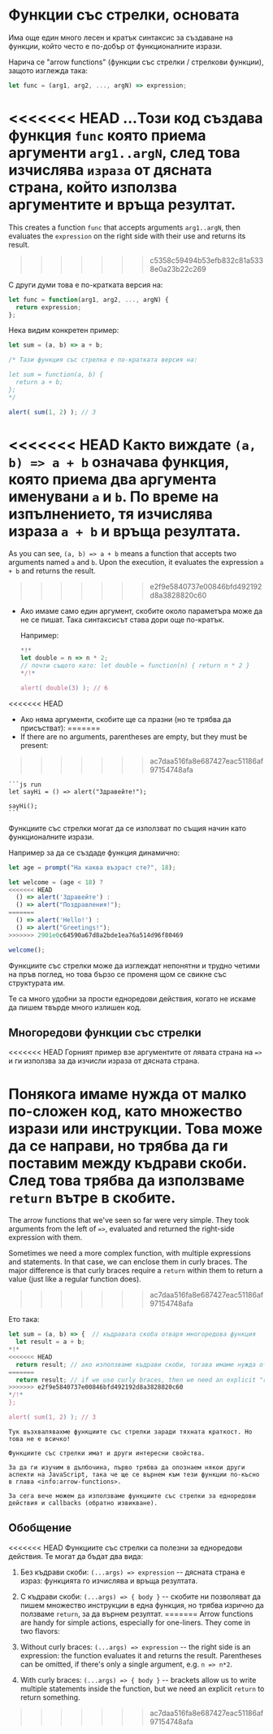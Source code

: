 # Функции със стрелки, основата

Има още един много лесен и кратък синтаксис за създаване на функции, който често е по-добър от функционалните изрази. 

Нарича се "arrow functions" (функции със стрелки / стрелкови функции), защото изглежда така:

```js
let func = (arg1, arg2, ..., argN) => expression;
```

<<<<<<< HEAD
...Този код създава функция `func` която приема аргументи `arg1..argN`, след това  изчислява `израза` от дясната страна, който използва аргументите и връща резултат.
=======
This creates a function `func` that accepts arguments `arg1..argN`, then evaluates the `expression` on the right side with their use and returns its result.
>>>>>>> c5358c59494b53efb832c81a5338e0a23b22c269

С други думи това е по-кратката версия на:

```js
let func = function(arg1, arg2, ..., argN) {
  return expression;
};
```

Нека видим конкретен пример:

```js run
let sum = (a, b) => a + b;

/* Тази функция със стрелка е по-кратката версия на:

let sum = function(a, b) {
  return a + b;
};
*/

alert( sum(1, 2) ); // 3
```

<<<<<<< HEAD
Както виждате `(a, b) => a + b` означава функция, която приема два аргумента именувани `a` и `b`. По време на изпълнението, тя изчислява израза `a + b` и връща резултата.
=======
As you can see, `(a, b) => a + b` means a function that accepts two arguments named `a` and `b`. Upon the execution, it evaluates the expression `a + b` and returns the result.
>>>>>>> e2f9e5840737e00846bfd492192d8a3828820c60

- Ако имаме само един аргумент, скобите около параметъра може да не се пишат. Така синтаксисът става дори още по-кратък.

    Например:

    ```js run
    *!*
    let double = n => n * 2;
    // почти същото като: let double = function(n) { return n * 2 }
    */!*

    alert( double(3) ); // 6
    ```

<<<<<<< HEAD
- Ако няма аргументи, скобите ще са празни (но те трябва да присъстват):
=======
- If there are no arguments, parentheses are empty, but they must be present:
>>>>>>> ac7daa516fa8e687427eac51186af97154748afa

    ```js run
    let sayHi = () => alert("Здравейте!");

    sayHi();
    ```

Функциите със стрелки могат да се използват по същия начин като функционалните изрази.

Например за да се създаде функция динамично:

```js run
let age = prompt("На каква възраст сте?", 18);

let welcome = (age < 18) ?
<<<<<<< HEAD
  () => alert('Здравейте') :
  () => alert("Поздравления!");
=======
  () => alert('Hello!') :
  () => alert("Greetings!");
>>>>>>> 2901e0c64590a67d8a2bde1ea76a514d96f80469

welcome();
```

Функциите със стрелки може да изглеждат непонятни и трудно четими на пръв поглед, но това бързо се променя щом се свикне със структурата им.

Те са много удобни за прости едноредови действия, когато не искаме да пишем твърде много излишен код.

## Многоредови функции със стрелки

<<<<<<< HEAD
Горният пример взе аргументите от лявата страна на `=>` и ги използва за да изчисли израза от дясната страна. 

Понякога имаме нужда от малко по-сложен код, като множество изрази или инструкции. Това може да се направи, но трябва да ги поставим между къдрави скоби. След това трябва да използваме `return` вътре в скобите.
=======
The arrow functions that we've seen so far were very simple. They took arguments from the left of `=>`, evaluated and returned the right-side expression with them.

Sometimes we need a more complex function, with multiple expressions and statements. In that case, we can enclose them in curly braces. The major difference is that curly braces require a `return` within them to return a value (just like a regular function does).
>>>>>>> ac7daa516fa8e687427eac51186af97154748afa

Ето така:

```js run
let sum = (a, b) => {  // къдравата скоба отваря многоредова функция
  let result = a + b;
*!*
<<<<<<< HEAD
  return result; // ако използваме къдрави скоби, тогава имаме нужда от експлицитен (ясен, изричен) "return" 
=======
  return result; // if we use curly braces, then we need an explicit "return"
>>>>>>> e2f9e5840737e00846bfd492192d8a3828820c60
*/!*
};

alert( sum(1, 2) ); // 3
```

```smart header="Следва още"
Тук възхвалявахме функциите със стрелки заради тяхната краткост. Но това не е всичко!

Функциите със стрелки имат и други интересни свойства.

За да ги изучим в дълбочина, първо трябва да опознаем някои други аспекти на JavaScript, така че ще се върнем към тези функции по-късно в глава <info:arrow-functions>.

За сега вече можем да използваме функциите със стрелки за едноредови действия и callbacks (обратно извикване).
```

## Обобщение

<<<<<<< HEAD
Функциите със стрелки са полезни за едноредови действия. Те могат да бъдат два вида:

1. Без къдрави скоби: `(...args) => expression` -- дясната страна е израз: функцията го изчислява и връща резултата.
2. С къдрави скоби: `(...args) => { body }` -- скобите ни позволяват да пишем множество инструкции в една функция, но трябва изрично да ползваме `return`, за да върнем резултат.
=======
Arrow functions are handy for simple actions, especially for one-liners. They come in two flavors:

1. Without curly braces: `(...args) => expression` -- the right side is an expression: the function evaluates it and returns the result. Parentheses can be omitted, if there's only a single argument, e.g. `n => n*2`.
2. With curly braces: `(...args) => { body }` -- brackets allow us to write multiple statements inside the function, but we need an explicit `return` to return something.
>>>>>>> ac7daa516fa8e687427eac51186af97154748afa
